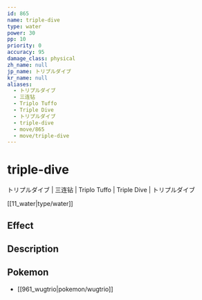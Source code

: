 ```yaml
---
id: 865
name: triple-dive
type: water
power: 30
pp: 10
priority: 0
accuracy: 95
damage_class: physical
zh_name: null
jp_name: トリプルダイブ
kr_name: null
aliases:
  - トリプルダイブ
  - 三连钻
  - Triplo Tuffo
  - Triple Dive
  - トリプルダイブ
  - triple-dive
  - move/865
  - move/triple-dive
---
```

# triple-dive
    
トリプルダイブ | 三连钻 | Triplo Tuffo | Triple Dive | トリプルダイブ

[[11_water|type/water]]

## Effect



## Description



## Pokemon

- [[961_wugtrio|pokemon/wugtrio]]

